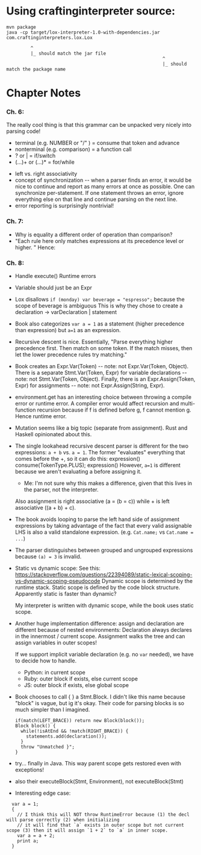 

# Using craftinginterpreter source:

```
mvn package
java -cp target/lox-interpreter-1.0-with-dependencies.jar com.craftinginterpreters.lox.Lox

         ^
         |_ should match the jar file
                                                          ^
                                                          |_ should match the package name
```                  


# Chapter Notes

### Ch. 6: 

The really cool thing is that this grammar can be unpacked very nicely into parsing code!
 * terminal (e.g. NUMBER or "/" ) = consume that token and advance
 * nonterminal (e.g. comparison) = a function call
 * ? or | = if/switch
 * (...)+ or (...)* = for/while

- left vs. right associativity
- concept of synchronization -- when a parser finds an error, it would be nice to continue and 
  report as many errors at once as possible. One can synchronize per-statement. If one statement
  throws an error, ignore everything else on that line and continue parsing on the next line.
- error reporting is surprisingly nontrivial!

### Ch. 7:

- Why is equality a different order of operation than comparison?
- "Each rule here only matches expressions at its precedence level or higher. " Hence:

### Ch. 8:
- Handle execute() Runtime errors
- Variable should just be an Expr
- Lox disallows `if (monday) var beverage = "espresso";` because the scope of beverage is ambiguous
  This is why they chose to create a declaration -> varDeclaration | statement
- Book also categorizes `var a = 1` as a statement (higher precedence than expression)
  but `a=1` as an expression.
- Recursive descent is nice. Essentially, "Parse everything higher precedence first. Then match on some token. 
  If the match misses, then let the lower precedence rules try matching."
- Book creates an Expr.Var(Token) -- note: not Expr.Var(Token, Object). There is a separate
  Stmt.Var(Token, Expr) for variable declarations -- note: not Stmt.Var(Token, Object).
  Finally, there is an Expr.Assign(Token, Expr) for assignments -- note: not Expr.Assign(String, Expr).
- environment.get has an interesting choice between throwing a compile error or runtime error.
  A compiler error would affect recursion and multi-function recursion
  because if f is defined before g, f cannot mention g. Hence runtime error.
- Mutation seems like a big topic (separate from assignment). Rust and Haskell opinionated about this.
- The single lookahead recursive descent parser is different for the two expressions: `a + b` vs. `a = 1`.
  The former "evaluates" everything that comes before the +, so it can do this:
     expression()
     consume(TokenType.PLUS);
     expression()
  However, `a=1` is different because we aren't evaluating a before assigning it.
    * Me: I'm not sure why this makes a difference, given that this lives in the parser, not the interpreter.

  Also assignment is right associative (a = (b = c)) while + is left associative ((a + b) + c).

- The book avoids looping to parse the left hand side of assignment expressions by taking advantage
  of the fact that every valid assignable LHS is also a valid standalone expression. (e.g. `Cat.name;` vs `Cat.name = ...`)
- The parser distinguishes between grouped and ungrouped expressions because `(a) = 3` is invalid.
- Static vs dynamic scope: See this: https://stackoverflow.com/questions/22394089/static-lexical-scoping-vs-dynamic-scoping-pseudocode
  Dynamic scope is determined by the runtime stack. Static scope is defined by the code block structure.
  Apparently static is faster than dynamic?

  My interpreter is written with dynamic scope, while the book uses static scope.
- Another huge implementation difference: assign and declaration are different because of nested environments:
  Declaration always declares in the innermost / current scope.
  Assignment walks the tree and can assign variables in outer scopes!

  If we support implicit variable declaration (e.g. no `var` needed), we have to decide how to handle.
   - Python: in current scope
   - Ruby: outer block if exists, else current scope
   - JS: outer block if exists, else global scope
- Book chooses to call { } a Stmt.Block. I didn't like this name because "block" is vague, but ig it's okay.
  Their code for parsing blocks is so much simpler than I imagined. 
    ```
    if(match(LEFT_BRACE)) return new Block(block());
    Block block() {
      while(!isAtEnd && !match(RIGHT_BRACE)) {
        statements.add(declaration());
      }
      throw "Unmatched }";
    }
    ```
- try... finally in Java. This way parent scope gets restored even with exceptions!
- also their executeBlock(Stmt, Environment), not executeBlock(Stmt)
- Interesting edge case: 

```
  var a = 1;
  {
    // I think this will NOT throw RuntimeError because (1) the decl will parse correctly (2) when initializing
    // it will find that `a` exists in outer scope but not current scope (3) then it will assign `1 + 2` to `a` in inner scope.
    var a = a + 2;
    print a;
  }
```
